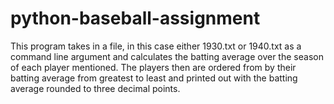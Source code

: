 # python-baseball-assignment

This program takes in a file, in this case either 1930.txt or 1940.txt as a command line argument and calculates the batting average over the season of each player mentioned.
The players then are ordered from by their batting average from greatest to least and printed out with the batting average rounded to three decimal points.
